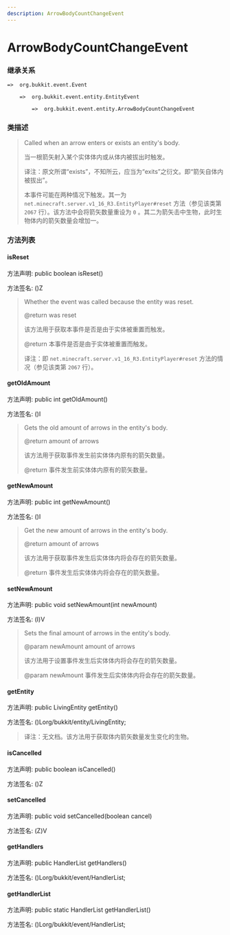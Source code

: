 ```yaml
---
description: ArrowBodyCountChangeEvent
---
```


# ArrowBodyCountChangeEvent

### 继承关系

    =>  org.bukkit.event.Event

        =>  org.bukkit.event.entity.EntityEvent

            =>  org.bukkit.event.entity.ArrowBodyCountChangeEvent

### 类描述

> Called when an arrow enters or exists an entity's body.
>
>
> 
> 当一根箭矢射入某个实体体内或从体内被拔出时触发。
>
>
> 
> 译注：原文所谓“exists”，不知所云，应当为“exits”之衍文。即“箭矢自体内被拔出”。
>
> 本事件可能在两种情况下触发。其一为 `net.minecraft.server.v1_16_R3.EntityPlayer#reset` 方法（参见该类第 `2067` 行）。该方法中会将箭矢数量重设为 `0` 。其二为箭矢击中生物，此时生物体内的箭矢数量会增加一。

### 方法列表

#### isReset

方法声明: public boolean isReset()

方法签名: ()Z

> Whether the event was called because the entity was reset.
>
> @return was reset
>
> 该方法用于获取本事件是否是由于实体被重置而触发。
>
> @return 本事件是否是由于实体被重置而触发。
>
> 译注：即 `net.minecraft.server.v1_16_R3.EntityPlayer#reset` 方法的情况（参见该类第 `2067` 行）。

#### getOldAmount

方法声明: public int getOldAmount()

方法签名: ()I

> Gets the old amount of arrows in the entity's body.
>
> @return amount of arrows
>
> 该方法用于获取事件发生前实体体内原有的箭矢数量。
>
> @return 事件发生前实体体内原有的箭矢数量。

#### getNewAmount

方法声明: public int getNewAmount()

方法签名: ()I

> Get the new amount of arrows in the entity's body.
>
> @return amount of arrows
>
> 该方法用于获取事件发生后实体体内将会存在的箭矢数量。
>
> @return 事件发生后实体体内将会存在的箭矢数量。

#### setNewAmount

方法声明: public void setNewAmount(int newAmount)

方法签名: (I)V

> Sets the final amount of arrows in the entity's body.
>
> @param newAmount amount of arrows
>
> 该方法用于设置事件发生后实体体内将会存在的箭矢数量。
>
> @param newAmount 事件发生后实体体内将会存在的箭矢数量。

#### getEntity

方法声明: public LivingEntity getEntity()

方法签名: ()Lorg/bukkit/entity/LivingEntity;

> 译注：无文档。该方法用于获取体内箭矢数量发生变化的生物。

#### isCancelled

方法声明: public boolean isCancelled()

方法签名: ()Z

#### setCancelled

方法声明: public void setCancelled(boolean cancel)

方法签名: (Z)V

#### getHandlers

方法声明: public HandlerList getHandlers()

方法签名: ()Lorg/bukkit/event/HandlerList;

#### getHandlerList

方法声明: public static HandlerList getHandlerList()

方法签名: ()Lorg/bukkit/event/HandlerList;